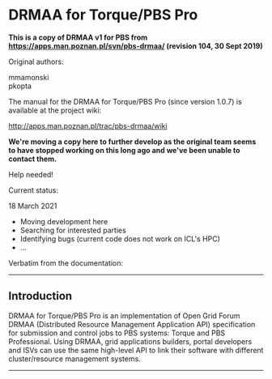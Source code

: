# DRMAA for Torque/PBS Pro

**This is a copy of DRMAA v1 for PBS from https://apps.man.poznan.pl/svn/pbs-drmaa/ (revision 104, 30 Sept 2019)**

Original authors:

mmamonski  
pkopta  

The manual for the DRMAA for Torque/PBS Pro (since version 1.0.7) is available at the project wiki: 

  http://apps.man.poznan.pl/trac/pbs-drmaa/wiki

**We're moving a copy here to further develop as the original team seems to have stopped working on this long ago and we've been unable to contact them.**

Help needed!

Current status:

18 March 2021

- Moving development here
- Searching for interested parties
- Identifying bugs (current code does not work on ICL's HPC)
- ...


Verbatim from the documentation:
_______________
## Introduction

DRMAA for Torque/PBS Pro is an implementation of Open Grid Forum  DRMAA (Distributed Resource Management Application API) specification for submission and control jobs to PBS systems:  Torque and  PBS Professional. Using DRMAA, grid applications builders, portal developers and ISVs can use the same high-level API to link their software with different cluster/resource management systems.

_______________

